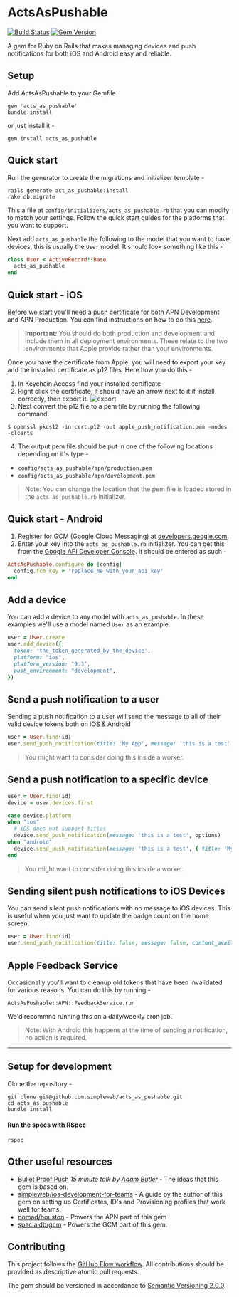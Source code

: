 # ActsAsPushable

[![Build Status](https://semaphoreci.com/api/v1/projects/28a53ae7-389f-4d93-9f8a-51c4b0756cf7/840599/badge.svg)](https://semaphoreci.com/simpleweb/acts_as_pushable)
[![Gem Version](https://badge.fury.io/rb/acts_as_pushable.svg)](https://badge.fury.io/rb/acts_as_pushable)

A gem for Ruby on Rails that makes managing devices and push notifications for both iOS and Android easy and reliable.

## Setup

Add ActsAsPushable to your Gemfile

  ```shell
  gem 'acts_as_pushable'
  bundle install
  ```

or just install it -

  ```shell
  gem install acts_as_pushable
  ```

## Quick start

Run the generator to create the migrations and initializer template -

  ```shell
  rails generate act_as_pushable:install
  rake db:migrate
  ```

This a file at `config/initializers/acts_as_pushable.rb` that you can modify to match your settings. Follow the quick start guides for the platforms that you want to support.

Next add `acts_as_pushable` the following to the model that you want to have devices, this is usually the `User` model. It should look something like this -

  ```ruby
  class User < ActiveRecord::Base
    acts_as_pushable
  end
  ```

## Quick start - iOS

Before we start you'll need a push certificate for both APN Development and APN Production. You can find instructions on how to do this [here](https://developer.apple.com/library/ios/documentation/IDEs/Conceptual/AppDistributionGuide/AddingCapabilities/AddingCapabilities.html#//apple_ref/doc/uid/TP40012582-CH26-SW11).

> **Important:** You should do both production and development and include them in all deployment environments. These relate to the two environments that Apple provide rather than your environments.

Once you have the certificate from Apple, you will need to export your key and the installed certificate as p12 files. Here how you do this -

1. In Keychain Access find your installed certificate
2. Right click the certificate, it should have an arrow next to it if install correctly, then export it.
  ![export](https://cloud.githubusercontent.com/assets/1238468/15851982/5a9bb9e0-2c97-11e6-8407-2e4797673dff.jpg)
3. Next convert the p12 file to a pem file by running the following command.
  ```
  $ openssl pkcs12 -in cert.p12 -out apple_push_notification.pem -nodes -clcerts
  ```
4. The output pem file should be put in one of the following locations depending on it's type -
  - `config/acts_as_pushable/apn/production.pem`
  - `config/acts_as_pushable/apn/development.pem`

> Note: You can change the location that the pem file is loaded stored in the `acts_as_pushable.rb` initializer.

## Quick start - Android

1. Register for GCM (Google Cloud Messaging) at [developers.google.com](https://developers.google.com/cloud-messaging/).
2. Enter your key into the `acts_as_pushable.rb` initializer. You can get this from the [Google API Developer Console](https://console.developers.google.com). It should be entered as such -

  ```ruby
  ActsAsPushable.configure do |config|
    config.fcm_key = 'replace_me_with_your_api_key'
  end
  ```

## Add a device

You can add a device to any model with `acts_as_pushable`. In these examples we'll use a model named `User` as an example.

  ```ruby
  user = User.create
  user.add_device({
    token: 'the_token_generated_by_the_device',
    platform: "ios",
    platform_version: "9.3",
    push_environment: "development",
  })
  ```

## Send a push notification to a user

Sending a push notification to a user will send the message to all of their valid device tokens both on iOS & Android

  ```ruby
  user = User.find(id)
  user.send_push_notification(title: 'My App', message: 'this is a test', options)
  ```

> You might want to consider doing this inside a worker.

## Send a push notification to a specific device

  ```ruby
  user = User.find(id)
  device = user.devices.first

  case device.platform
  when "ios"
    # iOS does not support titles
    device.send_push_notification(message: 'this is a test', options)
  when "android"
    device.send_push_notification(message: 'this is a test', { title: 'My App' })
  end
  ```

> You might want to consider doing this inside a worker.

## Sending silent push notifications to iOS Devices

You can send silent push notifications with no message to iOS devices. This is useful when you just want to update the badge count on the home screen.

  ```ruby
  user = User.find(id)
  user.send_push_notification(title: false, message: false, content_available: false, count: 2)
  ```

## Apple Feedback Service

Occasionally you'll want to cleanup old tokens that have been invalidated for various reasons. You can do this by running -

```
ActsAsPushable::APN::FeedbackService.run
```

We'd recommnd running this on a daily/weekly cron job.

> Note: With Android this happens at the time of sending a notification, no action is required.

---

## Setup for development

Clone the repository -

  ```shell
  git clone git@github.com:simpleweb/acts_as_pushable.git
  cd acts_as_pushable
  bundle install
  ```

#### Run the specs with RSpec

  ```
  rspec
  ```

## Other useful resources

- [Bullet Proof Push](https://www.youtube.com/watch?v=k5J6t-y1bws) _15 minute talk by [Adam Butler](http://twitter.com/labfoo)_ - The ideas that this gem is based on.
- [simpleweb/ios-development-for-teams](https://github.com/simpleweb/ios-development-for-teams) - A guide by the author of this gem on setting up Certificates, ID's and Provisioning profiles that work well for teams.
- [nomad/houston](https://github.com/nomad/houston) - Powers the APN part of this gem
- [spacialdb/gcm](https://github.com/spacialdb/gcm) - Powers the GCM part of this gem.

## Contributing

This project follows the [GitHub Flow workflow](https://guides.github.com/introduction/flow/). All contributions should be provided as descriptive atomic pull requests.

The gem should be versioned in accordance to [Semantic Versioning 2.0.0](http://semver.org/).
